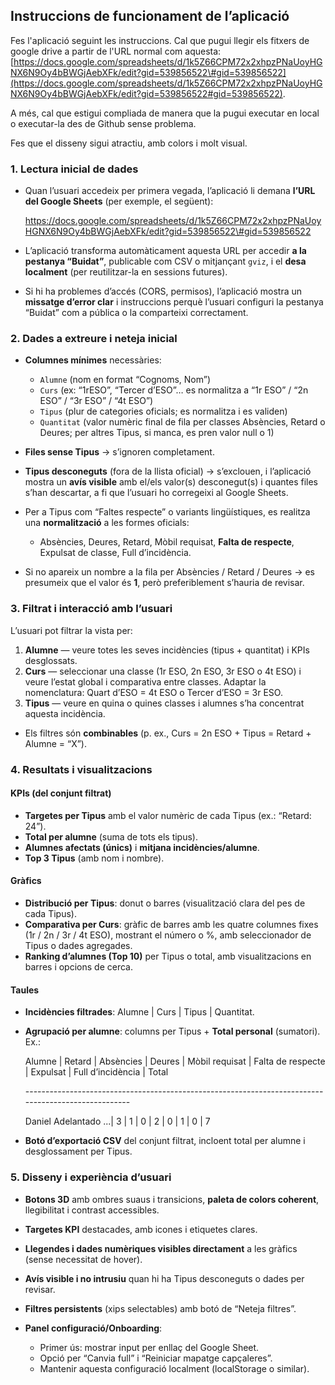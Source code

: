 

## Instruccions de funcionament de l’aplicació

Fes l'aplicació seguint les instruccions. Cal que pugui llegir els fitxers de google drive a partir de l'URL normal com aquesta: [https://docs.google.com/spreadsheets/d/1k5Z66CPM72x2xhpzPNaUoyHGNX6N9Oy4bBWGjAebXFk/edit?gid=539856522\#gid=539856522](https://docs.google.com/spreadsheets/d/1k5Z66CPM72x2xhpzPNaUoyHGNX6N9Oy4bBWGjAebXFk/edit?gid=539856522#gid=539856522).

A més, cal que estigui compliada de manera que la pugui executar en local o executar-la des de Github sense problema.

Fes que el disseny sigui atractiu, amb colors i molt visual.

### 1\. Lectura inicial de dades

* Quan l’usuari accedeix per primera vegada, l’aplicació li demana **l’URL del Google Sheets** (per exemple, el següent):  
    
  https://docs.google.com/spreadsheets/d/1k5Z66CPM72x2xhpzPNaUoyHGNX6N9Oy4bBWGjAebXFk/edit?gid=539856522\#gid=539856522  
    
* L’aplicació transforma automàticament aquesta URL per accedir **a la pestanya “Buidat”**, publicable com CSV o mitjançant `gviz`, i el **desa localment** (per reutilitzar-la en sessions futures).  
    
* Si hi ha problemes d’accés (CORS, permisos), l’aplicació mostra un **missatge d’error clar** i instruccions perquè l’usuari configuri la pestanya “Buidat” com a pública o la comparteixi correctament.

### 2\. Dades a extreure i neteja inicial

* **Columnes mínimes** necessàries:  
    
  * `Alumne` (nom en format “Cognoms, Nom”)  
  * `Curs` (ex: “1rESO”, “Tercer d’ESO”… es normalitza a “1r ESO” / “2n ESO” / “3r ESO” / “4t ESO”)  
  * `Tipus` (plur de categories oficials; es normalitza i es validen)  
  * `Quantitat` (valor numèric final de fila per classes Absències, Retard o Deures; per altres Tipus, si manca, es pren valor null o 1\)


* **Files sense Tipus** → s’ignoren completament.  
    
* **Tipus desconeguts** (fora de la llista oficial) → s’exclouen, i l’aplicació mostra un **avís visible** amb el/els valor(s) desconegut(s) i quantes files s’han descartar, a fi que l’usuari ho corregeixi al Google Sheets.  
    
* Per a Tipus com “Faltes respecte” o variants lingüístiques, es realitza una **normalització** a les formes oficials:  
    
  * Absències, Deures, Retard, Mòbil requisat, **Falta de respecte**, Expulsat de classe, Full d’incidència.


* Si no apareix un nombre a la fila per Absències / Retard / Deures → es presumeix que el valor és **1**, però preferiblement s’hauria de revisar.

### 3\. Filtrat i interacció amb l’usuari

L’usuari pot filtrar la vista per:

1. **Alumne** — veure totes les seves incidències (tipus \+ quantitat) i KPIs desglossats.  
2. **Curs** — seleccionar una classe (1r ESO, 2n ESO, 3r ESO o 4t ESO) i veure l’estat global i comparativa entre classes. Adaptar la nomenclatura: Quart d’ESO \= 4t ESO o Tercer d’ESO \= 3r ESO.  
3. **Tipus** — veure en quina o quines classes i alumnes s’ha concentrat aquesta incidència.  
* Els filtres són **combinables** (p. ex., Curs \= 2n ESO \+ Tipus \= Retard \+ Alumne \= “X”).

### 4\. Resultats i visualitzacions

#### KPIs (del conjunt filtrat)

* **Targetes per Tipus** amb el valor numèric de cada Tipus (ex.: “Retard: 24”).  
* **Total per alumne** (suma de tots els tipus).  
* **Alumnes afectats (únics)** i **mitjana incidències/alumne**.  
* **Top 3 Tipus** (amb nom i nombre).

#### Gràfics

* **Distribució per Tipus**: donut o barres (visualització clara del pes de cada Tipus).  
* **Comparativa per Curs**: gràfic de barres amb les quatre columnes fixes (1r / 2n / 3r / 4t ESO), mostrant el número o %, amb seleccionador de Tipus o dades agregades.  
* **Ranking d’alumnes (Top 10\)** per Tipus o total, amb visualitzacions en barres i opcions de cerca.

#### Taules

* **Incidències filtrades**: Alumne | Curs | Tipus | Quantitat.  
    
* **Agrupació per alumne**: columns per Tipus \+ **Total personal** (sumatori). Ex.:  
    
  Alumne               | Retard | Absències | Deures | Mòbil requisat | Falta de respecte | Expulsat | Full d’incidència | Total  
    
  \----------------------------------------------------------------------------------------------------  
    
  Daniel Adelantado ...| 3      | 1         | 0      | 2              | 0                 | 1        | 0                 | 7  
    
* **Botó d’exportació CSV** del conjunt filtrat, incloent total per alumne i desglossament per Tipus.

### 5\. Disseny i experiència d’usuari

* **Botons 3D** amb ombres suaus i transicions, **paleta de colors coherent**, llegibilitat i contrast accessibles.  
    
* **Targetes KPI** destacades, amb icones i etiquetes clares.  
    
* **Llegendes i dades numèriques visibles directament** a les gràfics (sense necessitat de hover).  
    
* **Avís visible i no intrusiu** quan hi ha Tipus desconeguts o dades per revisar.  
    
* **Filtres persistents** (xips selectables) amb botó de “Neteja filtres”.  
    
* **Panel configuració/Onboarding**:  
    
  * Primer ús: mostrar input per enllaç del Google Sheet.  
  * Opció per “Canvia full” i “Reiniciar mapatge capçaleres”.  
  * Mantenir aquesta configuració localment (localStorage o similar).


